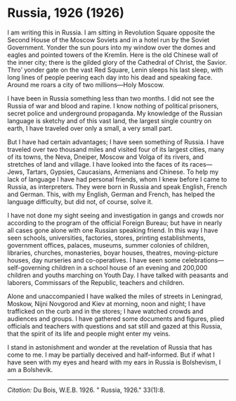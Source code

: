 # Russia, 1926 (1926)

I am writing this in Russia. I am sitting in Revolution Square opposite the Second House of the Moscow Soviets and in a hotel run by the Soviet Government. Yonder the sun pours into my window over the domes and eagles and pointed towers of the Kremlin. Here is the old Chinese wall of the inner city; there is the gilded glory of the Cathedral of Christ, the Savior. Thro’ yonder gate on the vast Red Square, Lenin sleeps his last sleep, with long lines of people peering each day into his dead and speaking face. Around me roars a city of two millions—Holy Moscow.

I have been in Russia something less than two months. I did not see the Russia of war and blood and rapine. I know nothing of political prisoners, secret police and underground propaganda. My knowledge of the Russian language is sketchy and of this vast land, the largest single country on earth, I have traveled over only a small, a very small part.

But I have had certain advantages; I have seen something of Russia. I have traveled over two thousand miles and visited four of its largest cities, many of its towns, the Neva, Dneiper, Moscow and Volga of its rivers, and stretches of land and village. I have looked into the faces of its races—Jews, Tartars, Gypsies, Caucasians, Armenians and Chinese. To help my lack of language I have had personal friends, whom I knew before I came to Russia, as interpreters. They were born in Russia and speak English, French and German. This, with my English, German and French, has helped the language difficulty, but did not, of course, solve it.

I have not done my sight seeing and investigation in gangs and crowds nor according to the program of the official Foreign Bureau; but have in nearly all cases gone alone with one Russian speaking friend. In this way I have seen schools, universities, factories, stores, printing establishments, government offices, palaces, museums, summer colonies of children, libraries, churches, monasteries, boyar houses, theatres, moving-picture houses, day nurseries and co-operatives. I have seen some celebrations—self-governing children in a school house of an evening and 200,000 children and youths marching on Youth Day. I have talked with peasants and laborers, Commissars of the Republic, teachers and children.

Alone and unaccompanied I have walked the miles of streets in Leningrad, Moskow, Nijni Novgorod and Kiev at morning, noon and night; I have trafficked on the curb and in the stores; I have watched crowds and audiences and groups. I have gathered some documents and figures, plied officials and teachers with questions and sat still and gazed at this Russia, that the spirit of its life and people might enter my veins.

I stand in astonishment and wonder at the revelation of Russia that has come to me. I may be partially deceived and half-informed. But if what I have seen with my eyes and heard with my ears in Russia is Bolshevism, I am a Bolshevik.

________________
*Citation:* Du Bois, W.E.B. 1926. " Russia, 1926."  33(1):8.